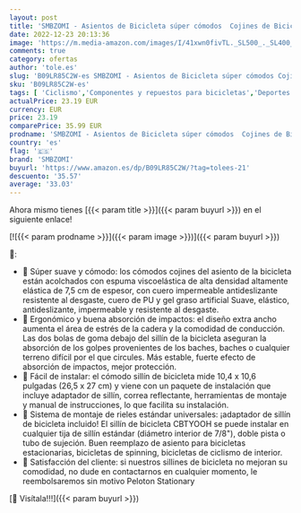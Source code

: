 ```yaml
---
layout: post
title: 'SMBZOMI - Asientos de Bicicleta súper cómodos  Cojines de Bicicleta Anchos y cómodos para Hombres y Mujeres  Almohadillas de Espuma de Memoria  sillas de Montar para Bicicletas'
date: 2022-12-23 20:13:36
image: 'https://m.media-amazon.com/images/I/41xwn0fivTL._SL500_._SL400_.jpg'
comments: true
category: ofertas
author: 'tole.es'
slug: 'B09LR85C2W-es SMBZOMI - Asientos de Bicicleta súper cómodos Cojines de...'
sku: 'B09LR85C2W-es'
tags: [ 'Ciclismo','Componentes y repuestos para bicicletas','Deportes y aire libre','Ropa y equipo para deportes','Sillines de bicicleta urbana','Sillines para bicicletas','bicicleta','smbzomi','🇪🇸', ]
actualPrice: 23.19 EUR
currency: EUR
price: 23.19
comparePrice: 35.99 EUR
prodname: 'SMBZOMI - Asientos de Bicicleta súper cómodos  Cojines de Bicicleta Anchos y cómodos para Hombres y Mujeres  Almohadillas de Espuma de Memoria  sillas de Montar para Bicicletas'
country: 'es'
flag: '🇪🇸'
brand: 'SMBZOMI'
buyurl: 'https://www.amazon.es/dp/B09LR85C2W/?tag=tolees-21'
descuento: '35.57'
average: '33.03'
---
```


Ahora mismo tienes [{{< param title >}}]({{< param buyurl >}}) en el siguiente enlace!

[![{{< param prodname >}}]({{< param image >}})]({{< param buyurl >}})

🔎:

- 🚴 Súper suave y cómodo: los cómodos cojines del asiento de la bicicleta están acolchados con espuma viscoelástica de alta densidad altamente elástica de 7,5 cm de espesor, con cuero impermeable antideslizante resistente al desgaste, cuero de PU y gel graso artificial Suave, elástico, antideslizante, impermeable y resistente al desgaste.
- 🚴 Ergonómico y buena absorción de impactos: el diseño extra ancho aumenta el área de estrés de la cadera y la comodidad de conducción. Las dos bolas de goma debajo del sillín de la bicicleta aseguran la absorción de los golpes provenientes de los baches, baches o cualquier terreno difícil por el que circules. Más estable, fuerte efecto de absorción de impactos, mejor protección.
- 🚴 Fácil de instalar: el cómodo sillín de bicicleta mide 10,4 x 10,6 pulgadas (26,5 x 27 cm) y viene con un paquete de instalación que incluye adaptador de sillín, correa reflectante, herramientas de montaje y manual de instrucciones, lo que facilita su instalación.
- 🚴 Sistema de montaje de rieles estándar universales: ¡adaptador de sillín de bicicleta incluido! El sillín de bicicleta CBTYOOH se puede instalar en cualquier tija de sillín estándar (diámetro interior de 7/8"), doble pista o tubo de sujeción. Buen reemplazo de asiento para bicicletas estacionarias, bicicletas de spinning, bicicletas de ciclismo de interior.
- 🚴 Satisfacción del cliente: si nuestros sillines de bicicleta no mejoran su comodidad, no dude en contactarnos en cualquier momento, le reembolsaremos sin motivo Peloton Stationary

[🛒 Visítala!!!]({{< param buyurl >}})
